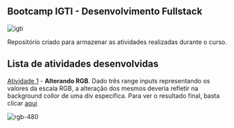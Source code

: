 ## Bootcamp IGTI - Desenvolvimento Fullstack

![igti](https://user-images.githubusercontent.com/40521982/82719174-af5ad780-9c7e-11ea-80d1-daf55a2d1bf6.png)

Repositório criado para armazenar as atividades realizadas durante o curso.

## Lista de atividades desenvolvidas

[Atividade 1](/modulo1-javascript/atividade1) - **Alterando RGB**. Dado três range inputs representando os valores da escala RGB, a alteração dos mesmos deveria refletir na background collor de uma div específica. Para ver o resultado final, basta clicar [aqui](https://rgb-selector-by-maycon.surge.sh)

![rgb-480](https://user-images.githubusercontent.com/40521982/82758166-517fda00-9dbb-11ea-87f1-c73208104e54.gif)